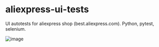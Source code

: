 # aliexpress-ui-tests

UI autotests for aliexpress shop (best.aliexpress.com). Python, pytest, selenium.

![image](https://user-images.githubusercontent.com/59774558/117582291-fea54c80-b109-11eb-9b3d-d90fcdeab516.png)

